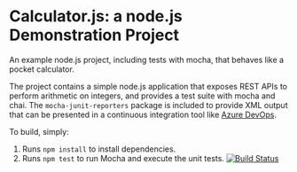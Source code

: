 Calculator.js: a node.js Demonstration Project
==============================================
An example node.js project, including tests with mocha, that behaves like
a pocket calculator.

The project contains a simple node.js application that exposes REST APIs
to perform arithmetic on integers, and provides a test suite with mocha
and chai.  The `mocha-junit-reporters` package is included to provide XML
output that can be presented in a continuous integration tool like
[Azure DevOps](https://azure.com/devops).

To build, simply:

1. Runs `npm install` to install dependencies.
2. Runs `npm test` to run Mocha and execute the unit tests.
[![Build Status](https://dev.azure.com/odluser511281/Enabling%20Continuous%20Integration%20with%20Azure%20Pipelines/_apis/build/status/DP0801.calculator?branchName=master)](https://dev.azure.com/odluser511281/Enabling%20Continuous%20Integration%20with%20Azure%20Pipelines/_build/latest?definitionId=3&branchName=master)
